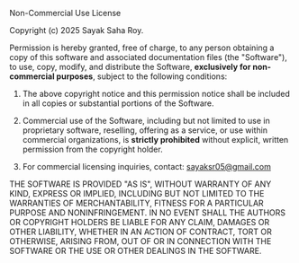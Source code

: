 Non-Commercial Use License

Copyright (c) 2025 Sayak Saha Roy.

Permission is hereby granted, free of charge, to any person obtaining a copy
of this software and associated documentation files (the "Software"), to use,
copy, modify, and distribute the Software, **exclusively for non-commercial purposes**, 
subject to the following conditions:

1. The above copyright notice and this permission notice shall 
   be included in all copies or substantial portions of the Software.

2. Commercial use of the Software, including but not limited to use 
   in proprietary software, reselling, offering as a service, or use 
   within commercial organizations, is **strictly prohibited** without 
   explicit, written permission from the copyright holder.

3. For commercial licensing inquiries, contact: sayaksr05@gmail.com

THE SOFTWARE IS PROVIDED "AS IS", WITHOUT WARRANTY OF ANY KIND, EXPRESS OR 
IMPLIED, INCLUDING BUT NOT LIMITED TO THE WARRANTIES OF MERCHANTABILITY, 
FITNESS FOR A PARTICULAR PURPOSE AND NONINFRINGEMENT. IN NO EVENT SHALL THE 
AUTHORS OR COPYRIGHT HOLDERS BE LIABLE FOR ANY CLAIM, DAMAGES OR OTHER 
LIABILITY, WHETHER IN AN ACTION OF CONTRACT, TORT OR OTHERWISE, ARISING FROM, 
OUT OF OR IN CONNECTION WITH THE SOFTWARE OR THE USE OR OTHER DEALINGS IN THE SOFTWARE.
